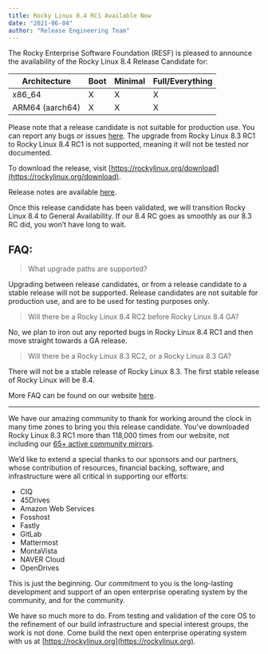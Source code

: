 ```yaml
---
title: Rocky Linux 8.4 RC1 Available Now
date: "2021-06-04"
author: "Release Engineering Team"
---
```


The Rocky Enterprise Software Foundation (RESF) is pleased to announce the availability of the Rocky Linux 8.4 Release Candidate for:

| Architecture    | Boot | Minimal | Full/Everything |
| --------------- | ---- | ------- | --------------- |
| x86_64          | X    | X       | X               |
| ARM64 (aarch64) | X    | X       | X               |

Please note that a release candidate is not suitable for production use. You can report any bugs or issues [here](https://bugs.rockylinux.org). The upgrade from Rocky Linux 8.3 RC1 to Rocky Linux 8.4 RC1 is not supported, meaning it will not be tested nor documented.

To download the release, visit [https://rockylinux.org/download](https://rockylinux.org/download).

Release notes are available [here](https://docs.rockylinux.org/en/rocky/8/release_notes/rocky_linux_8-4_release).

Once this release candidate has been validated, we will transition Rocky Linux 8.4 to General Availability. If our 8.4 RC goes as smoothly as our 8.3 RC did, you won’t have long to wait.

## FAQ:

> What upgrade paths are supported?

Upgrading between release candidates, or from a release candidate to a stable release will not be supported. Release candidates are not suitable for production use, and are to be used for testing purposes only.

> Will there be a Rocky Linux 8.4 RC2 before Rocky Linux 8.4 GA?

No, we plan to iron out any reported bugs in Rocky Linux 8.4 RC1 and then move straight towards a GA release.

> Will there be a Rocky Linux 8.3 RC2, or a Rocky Linux 8.3 GA?

There will not be a stable release of Rocky Linux 8.3. The first stable release of Rocky Linux will be 8.4.

More FAQ can be found on our website [here](https://rockylinux.org/faq/).

---

We have our amazing community to thank for working around the clock in many time zones to bring you this release candidate. You've downloaded Rocky Linux 8.3 RC1 more than 118,000 times from our website, not including our [65+ active community mirrors](https://mirrors.rockylinux.org/mirrormanager/mirrors).

We’d like to extend a special thanks to our sponsors and our partners, whose contribution of resources, financial backing, software, and infrastructure were all critical in supporting our efforts:

- CIQ
- 45Drives
- Amazon Web Services
- Fosshost
- Fastly
- GitLab
- Mattermost
- MontaVista
- NAVER Cloud
- OpenDrives

This is just the beginning. Our commitment to you is the long-lasting development and support of an open enterprise operating system by the community, and for the community.

We have so much more to do. From testing and validation of the core OS to the refinement of our build infrastructure and special interest groups, the work is not done. Come build the next open enterprise operating system with us at [https://rockylinux.org](https://rockylinux.org).

